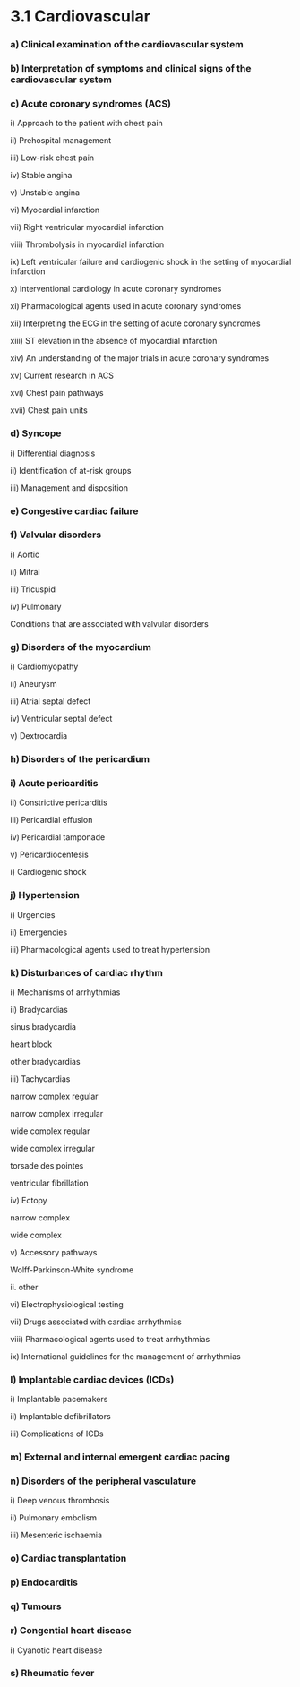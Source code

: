 # 3.1 Cardiovascular

### a\)  Clinical examination of the cardiovascular system

### b\)  Interpretation of symptoms and clinical signs of the cardiovascular system

### c\)  Acute coronary syndromes \(ACS\)

i\)  Approach to the patient with chest pain

ii\)  Prehospital management

iii\)  Low-risk chest pain

iv\)  Stable angina

v\)  Unstable angina

vi\)  Myocardial infarction

vii\)  Right ventricular myocardial infarction

viii\)  Thrombolysis in myocardial infarction

ix\)  Left ventricular failure and cardiogenic shock in the setting of myocardial infarction

x\)  Interventional cardiology in acute coronary syndromes

xi\)  Pharmacological agents used in acute coronary syndromes

xii\)  Interpreting the ECG in the setting of acute coronary syndromes

xiii\)  ST elevation in the absence of myocardial infarction

xiv\)  An understanding of the major trials in acute coronary syndromes

xv\)  Current research in ACS

xvi\)  Chest pain pathways

xvii\)  Chest pain units

### d\)  Syncope

i\)  Differential diagnosis

ii\)  Identification of at-risk groups

iii\)  Management and disposition

### e\)  Congestive cardiac failure

### f\)  Valvular disorders

i\)  Aortic

ii\)  Mitral

iii\)  Tricuspid

iv\)  Pulmonary

Conditions that are associated with valvular disorders

### g\) Disorders of the myocardium

i\)  Cardiomyopathy

ii\)  Aneurysm

iii\)  Atrial septal defect

iv\)  Ventricular septal defect

v\)  Dextrocardia

### h\)  Disorders of the pericardium

### i\)  Acute pericarditis

ii\)  Constrictive pericarditis

iii\)  Pericardial effusion

iv\)  Pericardial tamponade

v\)  Pericardiocentesis

i\)  Cardiogenic shock

### j\)  Hypertension

i\)  Urgencies

ii\)  Emergencies

iii\)  Pharmacological agents used to treat hypertension

### k\)  Disturbances of cardiac rhythm

i\)  Mechanisms of arrhythmias

ii\)  Bradycardias

sinus bradycardia

heart block

other bradycardias

iii\)  Tachycardias

narrow complex regular

narrow complex irregular

wide complex regular

wide complex irregular

torsade des pointes

ventricular fibrillation

iv\)  Ectopy

narrow complex

wide complex

v\)  Accessory pathways

Wolff-Parkinson-White syndrome

ii. other

vi\)  Electrophysiological testing

vii\)  Drugs associated with cardiac arrhythmias

viii\)  Pharmacological agents used to treat arrhythmias

ix\)  International guidelines for the management of arrhythmias

### l\) Implantable cardiac devices \(ICDs\)

i\)  Implantable pacemakers

ii\)  Implantable defibrillators

iii\)  Complications of ICDs

### m\)  External and internal emergent cardiac pacing

### n\)  Disorders of the peripheral vasculature

i\)  Deep venous thrombosis

ii\)  Pulmonary embolism

iii\)  Mesenteric ischaemia

### o\)  Cardiac transplantation

### p\)  Endocarditis

### q\)  Tumours

### r\)  Congential heart disease

i\) Cyanotic heart disease

### s\) Rheumatic fever

